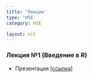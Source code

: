 ```yaml
---
title: 'Лекции'
type: 'HSE'
category: HSE

layout: nil
---
```


### Лекция №1 (Введение в R)

* Презентация [\[ссылка\]](https://github.com/ahmedushka7/R/blob/master/docs/lectures/lec01/tex/lec01.pdf)
